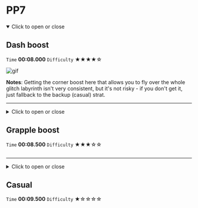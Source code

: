 # PP7

<details open>
  <summary>Click to open or close
    
  ## Dash boost
  
  `Time` **00:08.000**
  `Difficulty` ★★★★☆
  </summary>
  
  ![gif](https://github.com/Doublevil/scbspeedrun/blob/main/media/levels/pp/PP7_DashBoost.webp)
  
  **Notes**: Getting the corner boost here that allows you to fly over the whole glitch labyrinth isn't very consistent, but it's not risky - if you don't get it, just fallback to the backup (casual) strat.
  
</details>

---

<details>
  <summary>Click to open or close
    
  ## Grapple boost
  `Time` **00:08.500**
  `Difficulty` ★★★☆☆
  </summary>
  
  ![gif](https://github.com/Doublevil/scbspeedrun/blob/main/media/levels/pp/PP7_GrappleBoost.webp)
  
  **Notes**: This is basically the same idea as the Dash boost, but the grapple makes it just a little bit more consistent. Once again, if your jump around the corner doesn't look like it's high enough, fallback to the backup (casual) strat.
  
</details>

---

<details>
  <summary>Click to open or close
    
  ## Casual
  `Time` **00:09.500**
  `Difficulty` ★☆☆☆☆
  </summary>
  
  ![gif](https://github.com/Doublevil/scbspeedrun/blob/main/media/levels/pp/PP7_Backup.webp)
  
  **Notes**: Casual strat. Use this as a backup if you fail the dash or grapple boost.
  
</details>

